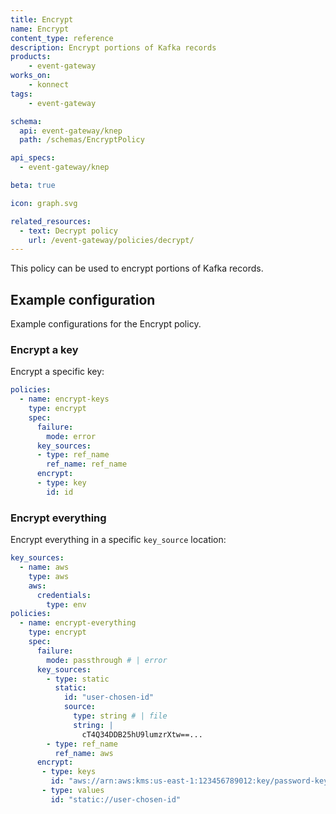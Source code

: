 ```yaml
---
title: Encrypt
name: Encrypt
content_type: reference
description: Encrypt portions of Kafka records
products:
    - event-gateway
works_on:
    - konnect
tags:
    - event-gateway

schema:
  api: event-gateway/knep
  path: /schemas/EncryptPolicy

api_specs:
  - event-gateway/knep

beta: true

icon: graph.svg

related_resources:
  - text: Decrypt policy
    url: /event-gateway/policies/decrypt/
---
```


This policy can be used to encrypt portions of Kafka records.

## Example configuration

Example configurations for the Encrypt policy.

### Encrypt a key

Encrypt a specific key:
```yaml
policies:
  - name: encrypt-keys
    type: encrypt
    spec:
      failure:
        mode: error
      key_sources:
      - type: ref_name
        ref_name: ref_name
      encrypt:
      - type: key
        id: id
```

### Encrypt everything

Encrypt everything in a specific `key_source` location:

```yaml
key_sources:
  - name: aws
    type: aws
    aws:
      credentials:
        type: env
policies:
  - name: encrypt-everything
    type: encrypt
    spec:
      failure:
        mode: passthrough # | error
      key_sources:
        - type: static
          static:
            id: "user-chosen-id"
            source:
              type: string # | file
              string: |
                cT4Q34DDB25hU9lumzrXtw==...
        - type: ref_name
          ref_name: aws
      encrypt:
       - type: keys
         id: "aws://arn:aws:kms:us-east-1:123456789012:key/password-key-id"
       - type: values
         id: "static://user-chosen-id"
```